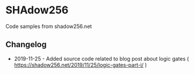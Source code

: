 # SHAdow256
Code samples from shadow256.net

## Changelog
* 2019-11-25 - Added source code related to blog post about logic gates ( https://shadow256.net/2019/11/25/logic-gates-part-i/ )

